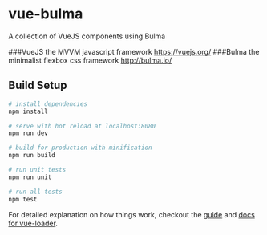 # vue-bulma
A collection of VueJS components using Bulma

###VueJS the MVVM javascript framework https://vuejs.org/
###Bulma the minimalist flexbox css framework http://bulma.io/


## Build Setup

``` bash
# install dependencies
npm install

# serve with hot reload at localhost:8080
npm run dev

# build for production with minification
npm run build

# run unit tests
npm run unit

# run all tests
npm test
```

For detailed explanation on how things work, checkout the [guide](http://vuejs-templates.github.io/webpack/) and [docs for vue-loader](http://vuejs.github.io/vue-loader).
